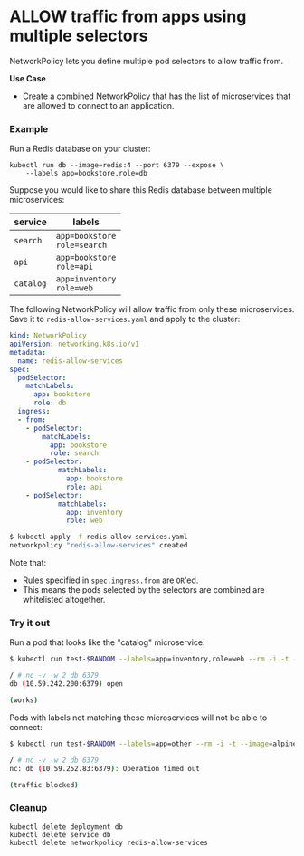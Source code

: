 # ALLOW traffic from apps using multiple selectors

NetworkPolicy lets you define multiple pod selectors to allow traffic from.

**Use Case**
- Create a combined NetworkPolicy that has the list of microservices that
  are allowed to connect to an application.

### Example

Run a Redis database on your cluster:

    kubectl run db --image=redis:4 --port 6379 --expose \
        --labels app=bookstore,role=db

Suppose you would like to share this Redis database between multiple
microservices:

| service    | labels |
|------------|--------|
| `search`   | `app=bookstore`<br/>`role=search` |
| `api`      | `app=bookstore`<br/>`role=api` |
| `catalog`  | `app=inventory`<br/>`role=web` |

The following NetworkPolicy will allow traffic from only these microservices.
Save it to `redis-allow-services.yaml` and apply to the cluster:

```yaml
kind: NetworkPolicy
apiVersion: networking.k8s.io/v1
metadata:
  name: redis-allow-services
spec:
  podSelector:
    matchLabels:
      app: bookstore
      role: db
  ingress:
  - from:
    - podSelector:
        matchLabels:
          app: bookstore
          role: search
    - podSelector:
            matchLabels:
              app: bookstore
              role: api
    - podSelector:
            matchLabels:
              app: inventory
              role: web
```

```sh
$ kubectl apply -f redis-allow-services.yaml
networkpolicy "redis-allow-services" created
```

Note that:

- Rules specified in `spec.ingress.from` are `OR`'ed.
- This means the pods selected by the selectors are combined
  are whitelisted altogether.

### Try it out

Run a pod that looks like the "catalog" microservice:

```sh
$ kubectl run test-$RANDOM --labels=app=inventory,role=web --rm -i -t --image=alpine -- sh

/ # nc -v -w 2 db 6379
db (10.59.242.200:6379) open

(works)
```

Pods with labels not matching these microservices will not be able to connect:

```sh
$ kubectl run test-$RANDOM --labels=app=other --rm -i -t --image=alpine -- sh

/ # nc -v -w 2 db 6379
nc: db (10.59.252.83:6379): Operation timed out

(traffic blocked)
```

### Cleanup

    kubectl delete deployment db
    kubectl delete service db
    kubectl delete networkpolicy redis-allow-services
